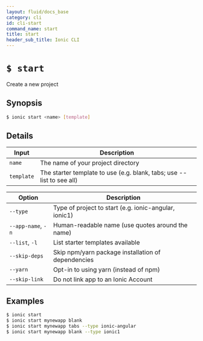 ```yaml
---
layout: fluid/docs_base
category: cli
id: cli-start
command_name: start
title: start
header_sub_title: Ionic CLI
---
```


# `$ start`

Create a new project
## Synopsis

```bash
$ ionic start <name> [template]
```
  
## Details


Input | Description
----- | ----------
`name` | The name of your project directory
`template` | The starter template to use (e.g. blank, tabs; use --list to see all)


Option | Description
------ | ----------
`--type` | Type of project to start (e.g. ionic-angular, ionic1)
`--app-name`, `-n` | Human-readable name (use quotes around the name)
`--list`, `-l` | List starter templates available
`--skip-deps` | Skip npm/yarn package installation of dependencies
`--yarn` | Opt-in to using yarn (instead of npm)
`--skip-link` | Do not link app to an Ionic Account

## Examples

```bash
$ ionic start 
$ ionic start mynewapp blank
$ ionic start mynewapp tabs --type ionic-angular
$ ionic start mynewapp blank --type ionic1
```
